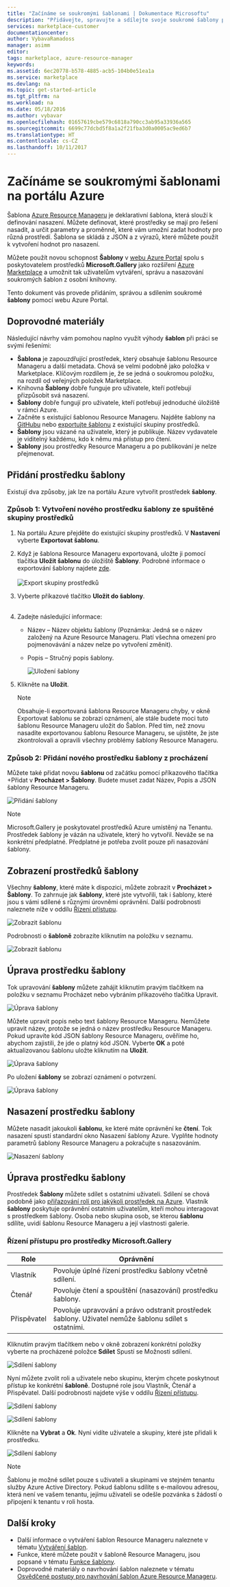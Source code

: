 ```yaml
---
title: "Začínáme se soukromými šablonami | Dokumentace Microsoftu"
description: "Přidávejte, spravujte a sdílejte svoje soukromé šablony pomocí portálu Azure, rozhraní příkazového řádku Azure nebo PowerShellu."
services: marketplace-customer
documentationcenter: 
author: VybavaRamadoss
manager: asimm
editor: 
tags: marketplace, azure-resource-manager
keywords: 
ms.assetid: 6ec20778-b578-4885-acb5-104b0e51ea1a
ms.service: marketplace
ms.devlang: na
ms.topic: get-started-article
ms.tgt_pltfrm: na
ms.workload: na
ms.date: 05/18/2016
ms.author: vybavar
ms.openlocfilehash: 01657619cbe579c6818a790cc3ab95a33936a565
ms.sourcegitcommit: 6699c77dcbd5f8a1a2f21fba3d0a0005ac9ed6b7
ms.translationtype: HT
ms.contentlocale: cs-CZ
ms.lasthandoff: 10/11/2017
---
```

# <a name="get-started-with-private-templates-on-the-azure-portal"></a>Začínáme se soukromými šablonami na portálu Azure
Šablona [Azure Resource Manageru](../azure-resource-manager/resource-group-authoring-templates.md) je deklarativní šablona, která slouží k definování nasazení. Můžete definovat, které prostředky se mají pro řešení nasadit, a určit parametry a proměnné, které vám umožní zadat hodnoty pro různá prostředí. Šablona se skládá z JSON a z výrazů, které můžete použít k vytvoření hodnot pro nasazení.

Můžete použít novou schopnost **Šablony** v [webu Azure Portal](https://portal.azure.com) spolu s poskytovatelem prostředků **Microsoft.Gallery** jako rozšíření [Azure Marketplace](https://azure.microsoft.com/marketplace/) a umožnit tak uživatelům vytváření, správu a nasazování soukromých šablon z osobní knihovny.

Tento dokument vás provede přidáním, správou a sdílením soukromé **šablony** pomocí webu Azure Portal.

## <a name="guidance"></a>Doprovodné materiály
Následující návrhy vám pomohou naplno využít výhody **šablon** při práci se svými řešeními:

* **Šablona** je zapouzdřující prostředek, který obsahuje šablonu Resource Manageru a další metadata. Chová se velmi podobně jako položka v Marketplace. Klíčovým rozdílem je, že se jedná o soukromou položku, na rozdíl od veřejných položek Marketplace.
* Knihovna **Šablony** dobře funguje pro uživatele, kteří potřebují přizpůsobit svá nasazení.
* **Šablony** dobře fungují pro uživatele, kteří potřebují jednoduché úložiště v rámci Azure.
* Začněte s existující šablonou Resource Manageru. Najděte šablony na [GitHubu](https://github.com/Azure/azure-quickstart-templates) nebo [exportujte šablonu](../azure-resource-manager/resource-manager-export-template.md) z existující skupiny prostředků.
* **Šablony** jsou vázané na uživatele, který je publikuje. Název vydavatele je viditelný každému, kdo k němu má přístup pro čtení.
* **Šablony** jsou prostředky Resource Manageru a po publikování je nelze přejmenovat.

## <a name="add-a-template-resource"></a>Přidání prostředku šablony
Existují dva způsoby, jak lze na portálu Azure vytvořit prostředek **šablony**.

### <a name="method-1--create-a-new-template-resource-from-a-running-resource-group"></a>Způsob 1: Vytvoření nového prostředku šablony ze spuštěné skupiny prostředků
1. Na portálu Azure přejděte do existující skupiny prostředků. V **Nastavení** vyberte **Exportovat šablonu**.
2. Když je šablona Resource Manageru exportovaná, uložte ji pomocí tlačítka **Uložit šablonu** do úložiště **Šablony**. Podrobné informace o exportování šablony najdete [zde](../azure-resource-manager/resource-manager-export-template.md).
   <br /><br />
   ![Export skupiny prostředků](media/rg-export-portal1.PNG)  <br />
3. Vyberte příkazové tlačítko **Uložit do šablony**.
   <br /><br />
4. Zadejte následující informace:
   
   * Název – Název objektu šablony (Poznámka: Jedná se o název založený na Azure Resource Manageru. Platí všechna omezení pro pojmenovávání a název nelze po vytvoření změnit).
   * Popis – Stručný popis šablony.
     
     ![Uložení šablony](media/save-template-portal1.PNG)  <br />
5. Klikněte na **Uložit**.
   
   > [!NOTE]
   > Obsahuje-li exportovaná šablona Resource Manageru chyby, v okně Exportovat šablonu se zobrazí oznámení, ale stále budete moci tuto šablonu Resource Manageru uložit do Šablon. Před tím, než znovu nasadíte exportovanou šablonu Resource Manageru, se ujistěte, že jste zkontrolovali a opravili všechny problémy šablony Resource Manageru.
   > 
   > 

### <a name="method-2--add-a-new-template-resource-from-browse"></a>Způsob 2: Přidání nového prostředku šablony z procházení
Můžete také přidat novou **šablonu** od začátku pomocí příkazového tlačítka +Přidat v **Procházet > Šablony**. Budete muset zadat Název, Popis a JSON šablony Resource Manageru.

![Přidání šablony](media/add-template-portal1.PNG)  <br />

> [!NOTE]
> Microsoft.Gallery je poskytovatel prostředků Azure umístěný na Tenantu. Prostředek šablony je vázán na uživatele, který ho vytvořil. Neváže se na konkrétní předplatné. Předplatné je potřeba zvolit pouze při nasazování šablony.
> 
> 

## <a name="view-template-resources"></a>Zobrazení prostředků šablony
Všechny **šablony**, které máte k dispozici, můžete zobrazit v **Procházet > Šablony**. To zahrnuje jak **šablony**, které jste vytvořili, tak i šablony, které jsou s vámi sdílené s různými úrovněmi oprávnění. Další podrobnosti naleznete níže v oddílu [Řízení přístupu](#access-control-for-a-tenant-resource-provider).

![Zobrazit šablonu](media/view-template-portal1.PNG)  <br />

Podrobnosti o **šabloně** zobrazíte kliknutím na položku v seznamu.

![Zobrazit šablonu](media/view-template-portal2c.png)  <br />

## <a name="edit-a-template-resource"></a>Úprava prostředku šablony
Tok upravování **šablony** můžete zahájit kliknutím pravým tlačítkem na položku v seznamu Procházet nebo vybráním příkazového tlačítka Upravit.

![Úprava šablony](media/edit-template-portal1a.PNG)  <br />

Můžete upravit popis nebo text šablony Resource Manageru. Nemůžete upravit název, protože se jedná o název prostředku Resource Manageru. Pokud upravíte kód JSON šablony Resource Manageru, ověříme ho, abychom zajistili, že jde o platný kód JSON. Vyberte **OK** a poté aktualizovanou šablonu uložte kliknutím na **Uložit**.

![Úprava šablony](media/edit-template-portal2a.PNG)  <br />

Po uložení **šablony** se zobrazí oznámení o potvrzení.

![Úprava šablony](media/edit-template-portal3b.png)  <br />

## <a name="deploy-a-template-resource"></a>Nasazení prostředku šablony
Můžete nasadit jakoukoli **šablonu**, ke které máte oprávnění ke **čtení**. Tok nasazení spustí standardní okno Nasazení šablony Azure. Vyplňte hodnoty parametrů šablony Resource Manageru a pokračujte s nasazováním.

![Nasazení šablony](media/deploy-template-portal1b.png)  <br />

## <a name="share-a-template-resource"></a>Úprava prostředku šablony
Prostředek **Šablony** můžete sdílet s ostatními uživateli. Sdílení se chová podobně jako [přiřazování rolí pro jakýkoli prostředek na Azure](../active-directory/role-based-access-control-configure.md). Vlastník **šablony** poskytuje oprávnění ostatním uživatelům, kteří mohou interagovat s prostředkem šablony. Osoba nebo skupina osob, se kterou **šablonu** sdílíte, uvidí šablonu Resource Manageru a její vlastnosti galerie.

### <a name="access-control-for-the-microsoftgallery-resources"></a>Řízení přístupu pro prostředky Microsoft.Gallery
| Role | Oprávnění |
| --- | --- |
| Vlastník |Povoluje úplné řízení prostředku šablony včetně sdílení. |
| Čtenář |Povoluje čtení a spouštění (nasazování) prostředku šablony. |
| Přispěvatel |Povoluje upravování a právo odstranit prostředek šablony. Uživatel nemůže šablonu sdílet s ostatními. |

Kliknutím pravým tlačítkem nebo v okně zobrazení konkrétní položky vyberte na procházené položce **Sdílet** Spustí se Možnosti sdílení.

![Sdílení šablony](media/share-template-portal1a.png)  <br />

 Nyní můžete zvolit roli a uživatele nebo skupinu, kterým chcete poskytnout přístup ke konkrétní **šabloně**. Dostupné role jsou Vlastník, Čtenář a Přispěvatel. Další podrobnosti najdete výše v oddílu [Řízení přístupu](#access-control-for-a-tenant-resource-provider).

![Sdílení šablony](media/share-template-portal2b.png)  <br />

![Sdílení šablony](media/share-template-portal3b.png)  <br />

Klikněte na **Vybrat** a **Ok**. Nyní vidíte uživatele a skupiny, které jste přidali k prostředku.

![Sdílení šablony](media/share-template-portal4b.png)  <br />

> [!NOTE]
> Šablonu je možné sdílet pouze s uživateli a skupinami ve stejném tenantu služby Azure Active Directory. Pokud šablonu sdílíte s e-mailovou adresou, která není ve vašem tenantu, jejímu uživateli se odešle pozvánka s žádostí o připojení k tenantu v roli hosta.
> 
> 

## <a name="next-steps"></a>Další kroky
* Další informace o vytváření šablon Resource Manageru naleznete v tématu [Vytváření šablon](../azure-resource-manager/resource-group-authoring-templates.md).
* Funkce, které můžete použít v šabloně Resource Manageru, jsou popsané v tématu [Funkce šablony](../azure-resource-manager/resource-group-template-functions.md).
* Doprovodné materiály o navrhování šablon naleznete v tématu [Osvědčené postupy pro navrhování šablon Azure Resource Manageru](../azure-resource-manager/best-practices-resource-manager-design-templates.md).

